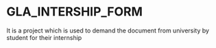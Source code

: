 # GLA_INTERSHIP_FORM
It is a project which is used to demand the document from university by student for their internship
